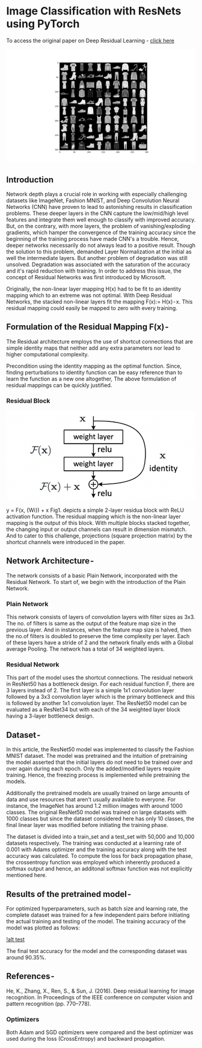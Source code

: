 # Image Classification with ResNets using PyTorch

To access the original paper on Deep Residual Learning - [click here](https://arxiv.org/pdf/1512.03385.pdf) 

![alt text](https://github.com/Aditib2409/PyTorch_ResNets_FashionMNIST/blob/main/batch_images.jpg)

## Introduction
Network depth plays a crucial role in working with especially challenging datasets like ImageNet, Fashion MNIST, and Deep Convolution Neural Networks (CNN) have proven to lead to astonishing results in classification problems. These deeper layers in the CNN capture the low/mid/high level features and integrate them well enough to classify with improved accuracy. But, on the contrary, with more layers, the problem of vanishing/exploding gradients, which hamper the convergence of the training accuracy since the beginning of the training process have made CNN's a trouble. Hence, deeper networks necessarily do not always lead to a positive result. Though the solution to this problem, demanded Layer Normalization at the initial as well the intermediate layers. But another problem of degradation was still unsolved. Degradation was associated with the saturation of the accuracy and it's rapid reduction with training. In order to address this issue, the concept of Residual Networks was first introduced by Microsoft. 

Originally, the non-linear layer mapping H(x) had to be fit to an identity mapping which to an extreme was not optimal. With Deep Residual Networks, the stacked non-linear layers fit the mapping F(x):= H(x) - x. This residual mapping could easily be mapped to zero with every training. 

## Formulation of the Residual Mapping F(x) - 
The Residual architecture employs the use of shortcut connections that are simple identity maps that neither add any extra parameters nor lead to higher computational complexity. 

Precondition using the identity mapping as the optimal function. Since, finding perturbations to identity function can be easy reference than to learn the function as a new one altogether, The above formulation of residual mappings can be quickly justified.

### Residual Block

![Fig 1. Residual Block. Source of the image - "Deep Residual Learning for Image Recognition" by Kaiming et.al.,](https://github.com/Aditib2409/PyTorch_ResNets_FashionMNIST/blob/main/Screen%20Shot%202021-12-31%20at%205.16.42%20PM.png)

y = F(x, {Wi}) + x
Fig1. depicts a simple 2-layer residua block with ReLU activation function. The residual mapping which is the non-linear layer mapping is the output of this block. With multiple blocks stacked together, the changing input or output channels can result in dimension mismatch. And to cater to this challenge, projections (square projection matrix) by the shortcut channels were introduced in the paper. 

## Network Architecture - 
The network consists of a basic Plain Network, incorporated with the Residual Network. To start of, we begin with the introduction of the Plain Network.

### Plain Network
This network consists of layers of convolution layers with filter sizes as 3x3. The no. of filters is same as the output of the feature map size in the previous layer. And in instances, when the feature map size is halved, then the no.of filters is doubled to preserve the time complexity per layer. Each of these layers have a stride of 2 and the network finally ends with a Global average Pooling. The network has a total of 34 weighted layers.

### Residual Network
This part of the model uses the shortcut connections. The residual network in ResNet50 has a bottleneck design. For each residual function F, there are 3 layers instead of 2. The first layer is a simple 1x1 convolution layer followed by a 3x3 convolution layer which is the primary bottleneck and this is followed by another 1x1 convolution layer. The ResNet50 model can be evaluated as a ResNet34 but with each of the 34 weighted layer block having a 3-layer bottleneck design.

## Dataset - 
In this article, the ResNet50 model was implemented to classify the Fashion MNIST dataset. The model was pretrained and the intuition of pretraining the model asserted that the initial layers do not need to be trained over and over again during each epoch. Only the added/modified layers require training. Hence, the freezing process is implemented while pretraining the models. 

Additionally the pretrained models are usually trained on large amounts of data and use resources that aren't usually available to everyone. For instance, the ImageNet has around 1.2 million images with around 1000 classes.
The original ResNet50 model was trained on large datasets with 1000 classes but since the dataset considered here has only 10 classes, the final linear layer was modified before initiating the training phase.

The dataset is divided into a train_set and a test_set with 50,000 and 10,000 datasets respectively. The training was conducted at a learning rate of 0.001 with Adams optimizer and the training accuracy along with the test accuracy was calculated. To compute the loss for back propagation phase, the crossentropy function
was employed which inherently produced a softmax output and hence, an additonal softmax function was not explicitly mentioned here.

## Results of the pretrained model -

For optimized hyperparameters, such as batch size and learning rate, the complete dataset was trained for a few independent pairs before initiating the actual training and testing of the model. The training accuracy of the model was plotted as follows:

[!alt test](https://github.com/Aditib2409/PyTorch_ResNets_FashionMNIST/blob/main/Screen%20Shot%202022-01-01%20at%201.56.11%20AM.png)

The final test accuracy for the model and the corresponding dataset was around 90.35%. 

## References - 
He, K., Zhang, X., Ren, S., & Sun, J. (2016). Deep residual learning for image recognition. In Proceedings of the IEEE conference on computer vision and pattern recognition (pp. 770–778).


### Optimizers
Both Adam and SGD optimizers were compared and the best optimizer was used during the loss (CrossEntropy) and backward propagation.

